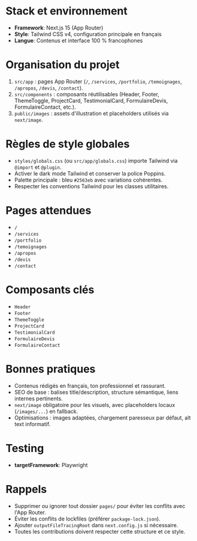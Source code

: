 # Stack et environnement
- **Framework**: Next.js 15 (App Router)
- **Style**: Tailwind CSS v4, configuration principale en français
- **Langue**: Contenus et interface 100 % francophones

# Organisation du projet
1. `src/app` : pages App Router (`/`, `/services`, `/portfolio`, `/temoignages`, `/apropos`, `/devis`, `/contact`).
2. `src/components` : composants réutilisables (Header, Footer, ThemeToggle, ProjectCard, TestimonialCard, FormulaireDevis, FormulaireContact, etc.).
3. `public/images` : assets d'illustration et placeholders utilisés via `next/image`.

# Règles de style globales
- `styles/globals.css` (ou `src/app/globals.css`) importe Tailwind via `@import` et `@plugin`.
- Activer le dark mode Tailwind et conserver la police Poppins.
- Palette principale : bleu `#2563eb` avec variations cohérentes.
- Respecter les conventions Tailwind pour les classes utilitaires.

# Pages attendues
- `/`
- `/services`
- `/portfolio`
- `/temoignages`
- `/apropos`
- `/devis`
- `/contact`

# Composants clés
- `Header`
- `Footer`
- `ThemeToggle`
- `ProjectCard`
- `TestimonialCard`
- `FormulaireDevis`
- `FormulaireContact`

# Bonnes pratiques
- Contenus rédigés en français, ton professionnel et rassurant.
- SEO de base : balises title/description, structure sémantique, liens internes pertinents.
- `next/image` obligatoire pour les visuels, avec placeholders locaux (`/images/...`) en fallback.
- Optimisations : images adaptées, chargement paresseux par défaut, alt text informatif.

# Testing
- **targetFramework**: Playwright

# Rappels
- Supprimer ou ignorer tout dossier `pages/` pour éviter les conflits avec l'App Router.
- Éviter les conflits de lockfiles (préférer `package-lock.json`).
- Ajouter `outputFileTracingRoot` dans `next.config.js` si nécessaire.
- Toutes les contributions doivent respecter cette structure et ce style.